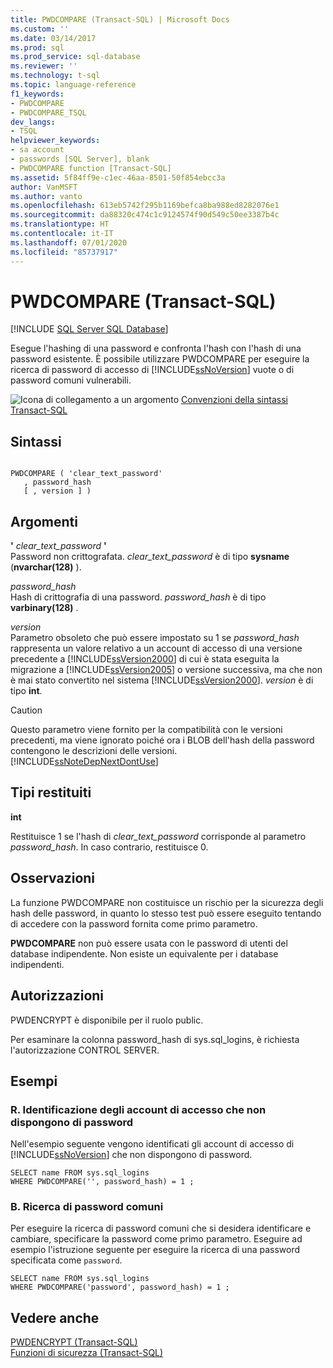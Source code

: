 ```yaml
---
title: PWDCOMPARE (Transact-SQL) | Microsoft Docs
ms.custom: ''
ms.date: 03/14/2017
ms.prod: sql
ms.prod_service: sql-database
ms.reviewer: ''
ms.technology: t-sql
ms.topic: language-reference
f1_keywords:
- PWDCOMPARE
- PWDCOMPARE_TSQL
dev_langs:
- TSQL
helpviewer_keywords:
- sa account
- passwords [SQL Server], blank
- PWDCOMPARE function [Transact-SQL]
ms.assetid: 5f84ff9e-c1ec-46aa-8501-50f854ebcc3a
author: VanMSFT
ms.author: vanto
ms.openlocfilehash: 613eb5742f295b1169befca8ba988ed8282076e1
ms.sourcegitcommit: da88320c474c1c9124574f90d549c50ee3387b4c
ms.translationtype: HT
ms.contentlocale: it-IT
ms.lasthandoff: 07/01/2020
ms.locfileid: "85737917"
---
```

# <a name="pwdcompare-transact-sql"></a>PWDCOMPARE (Transact-SQL)
[!INCLUDE [SQL Server SQL Database](../../includes/applies-to-version/sql-asdb.md)]

  Esegue l'hashing di una password e confronta l'hash con l'hash di una password esistente. È possibile utilizzare PWDCOMPARE per eseguire la ricerca di password di accesso di [!INCLUDE[ssNoVersion](../../includes/ssnoversion-md.md)] vuote o di password comuni vulnerabili.  
  
 ![Icona di collegamento a un argomento](../../database-engine/configure-windows/media/topic-link.gif "Icona di collegamento a un argomento") [Convenzioni della sintassi Transact-SQL](../../t-sql/language-elements/transact-sql-syntax-conventions-transact-sql.md)  
  
## <a name="syntax"></a>Sintassi  
  
```syntaxsql
  
PWDCOMPARE ( 'clear_text_password'  
   , password_hash   
   [ , version ] )  
```  
  
## <a name="arguments"></a>Argomenti  
 **'** *clear_text_password* **'**  
 Password non crittografata. *clear_text_password* è di tipo **sysname** (**nvarchar(128)** ).  
  
 *password_hash*  
 Hash di crittografia di una password. *password_hash* è di tipo **varbinary(128)** .  
  
 *version*  
 Parametro obsoleto che può essere impostato su 1 se *password_hash* rappresenta un valore relativo a un account di accesso di una versione precedente a [!INCLUDE[ssVersion2000](../../includes/ssversion2000-md.md)] di cui è stata eseguita la migrazione a [!INCLUDE[ssVersion2005](../../includes/ssversion2005-md.md)] o versione successiva, ma che non è mai stato convertito nel sistema [!INCLUDE[ssVersion2000](../../includes/ssversion2000-md.md)]. *version* è di tipo **int**.  
  
> [!CAUTION]  
>  Questo parametro viene fornito per la compatibilità con le versioni precedenti, ma viene ignorato poiché ora i BLOB dell'hash della password contengono le descrizioni delle versioni. [!INCLUDE[ssNoteDepNextDontUse](../../includes/ssnotedepnextdontuse-md.md)]  
  
## <a name="return-types"></a>Tipi restituiti  
 **int**  
  
 Restituisce 1 se l'hash di *clear_text_password* corrisponde al parametro *password_hash*. In caso contrario, restituisce 0.  
  
## <a name="remarks"></a>Osservazioni  
 La funzione PWDCOMPARE non costituisce un rischio per la sicurezza degli hash delle password, in quanto lo stesso test può essere eseguito tentando di accedere con la password fornita come primo parametro.  
  
 **PWDCOMPARE** non può essere usata con le password di utenti del database indipendente. Non esiste un equivalente per i database indipendenti.  
  
## <a name="permissions"></a>Autorizzazioni  
 PWDENCRYPT è disponibile per il ruolo public.  
  
 Per esaminare la colonna password_hash di sys.sql_logins, è richiesta l'autorizzazione CONTROL SERVER.  
  
## <a name="examples"></a>Esempi  
  
### <a name="a-identifying-logins-that-have-no-passwords"></a>R. Identificazione degli account di accesso che non dispongono di password  
 Nell'esempio seguente vengono identificati gli account di accesso di [!INCLUDE[ssNoVersion](../../includes/ssnoversion-md.md)] che non dispongono di password.  
  
```  
SELECT name FROM sys.sql_logins   
WHERE PWDCOMPARE('', password_hash) = 1 ;  
```  
  
### <a name="b-searching-for-common-passwords"></a>B. Ricerca di password comuni  
 Per eseguire la ricerca di password comuni che si desidera identificare e cambiare, specificare la password come primo parametro. Eseguire ad esempio l'istruzione seguente per eseguire la ricerca di una password specificata come `password`.  
  
```  
SELECT name FROM sys.sql_logins   
WHERE PWDCOMPARE('password', password_hash) = 1 ;  
```  
  
## <a name="see-also"></a>Vedere anche  
 [PWDENCRYPT &#40;Transact-SQL&#41;](../../t-sql/functions/pwdencrypt-transact-sql.md)   
 [Funzioni di sicurezza &#40;Transact-SQL&#41;](../../t-sql/functions/security-functions-transact-sql.md)  
  
  

